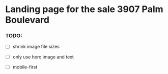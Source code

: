 # Landing page for the sale 3907 Palm Boulevard

### TODO:

* [ ] shrink image file sizes
* [ ] only use hero image and text
* [ ] mobile-first
 